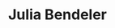 ---
category: residents
layout: post
title: Julia Bendeler
profession: graphic / concept design
website: www.juliabendeler.com
image: 

  - /images/residents/juliabendeler_01.png

---